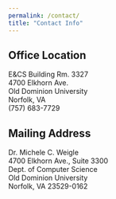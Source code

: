 ```yaml
---
permalink: /contact/
title: "Contact Info"
---
```


## Office Location

E&amp;CS Building Rm. 3327  
4700 Elkhorn Ave.  
Old Dominion University  
Norfolk, VA  
(757) 683-7729

## Mailing Address

Dr. Michele C. Weigle  
4700 Elkhorn Ave., Suite 3300  
Dept. of Computer Science  
Old Dominion University  
Norfolk, VA 23529-0162